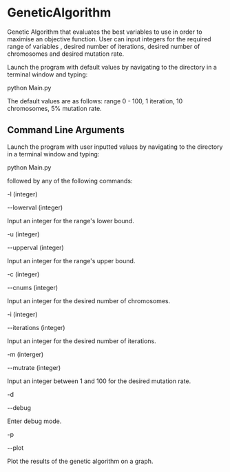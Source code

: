 # GeneticAlgorithm
Genetic Algorithm that evaluates the best variables to use in order to maximise an objective function.
User can input integers for the required range of variables , desired number of iterations, desired number
of chromosomes and desired mutation rate.


Launch the program with default values by navigating to the directory in a terminal window and typing:

python Main.py

The default values are as follows: 
range 0 - 100,
1 iteration,
10 chromosomes,
5% mutation rate.

Command Line Arguments
-----------------------

Launch the program with user inputted values by navigating to the directory in a terminal window and typing:

python Main.py

followed by any of the following commands:



-l (integer)

--lowerval (integer)


Input an integer for the range's lower bound.


-u (integer)

--upperval (integer)


Input an integer for the range's upper bound.



-c (integer)

--cnums (integer)


Input an integer for the desired number of chromosomes.



-i (integer)

--iterations (integer)


Input an integer for the desired number of iterations.



-m (interger)

--mutrate (integer)


Input an integer between 1 and 100 for the desired mutation rate.



-d

--debug


Enter debug mode.



-p

--plot


Plot the results of the genetic algorithm on a graph.



